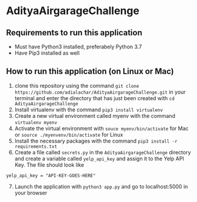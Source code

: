 # AdityaAirgarageChallenge


## Requirements to run this application
- Must have Python3 installed, preferabely Python 3.7
- Have Pip3 installed as well



## How to run this application (on Linux or Mac)
  1. clone this repository using the command ` git clone https://github.com/adialachar/AdityaAirgarageChallenge.git ` in your terminal and enter the directory that has just been created with `cd AdityaAirgarageChallenge`
  2. Install virtualenv with the command `pip3 install virtualenv`
  3. Create a new virtual environment called myenv with the command `virtualenv myenv`
  4. Activate the virtual environment with `souce myenv/bin/activate` for Mac or `source ./myenvenv/bin/activate` for Linux
  5. Install the necessary packages with the command `pip3 install -r requirements.txt`
  6. Create a file called `secrets.py` in the `AdityaAirgarageChallenge` directory and create a variable called `yelp_api_key` and assign it to the Yelp API Key. The file should look like 
  ```
  yelp_api_key = "API-KEY-GOES-HERE"
  ```
  7. Launch the application with `python3 app.py` and go to localhost:5000 in your browser
  
